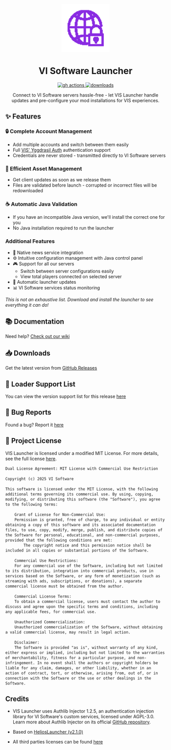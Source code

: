 <p align="center"><img src="./app/assets/images/vis-icon.png" width="150px" height="150px" alt="vi software"></p>

<h1 align="center">VI Software Launcher</h1>

<p align="center">
  <a href="https://github.com/VI-Software/vis-launcher/actions">
    <img src="https://img.shields.io/github/actions/workflow/status/VI-Software/vis-launcher/build.yml?branch=master&style=for-the-badge" alt="gh actions">
  </a>
  <a href="https://github.com/VI-Software/vis-launcher/releases">
    <img src="https://img.shields.io/github/downloads/VI-Software/vis-launcher/total.svg?style=for-the-badge" alt="downloads">
  </a>
</p>

<p align="center">Connect to VI Software servers hassle-free - let VIS Launcher handle updates and pre-configure your mod installations for VIS experiences.</p>

## ✨ Features

### 🔒 Complete Account Management
- Add multiple accounts and switch between them easily
- Full [VIS' Yggdrasil Auth](https://docs.visoftware.dev/vi-software/vis-yggdrasil-auth) authentication support
- Credentials are never stored - transmitted directly to VI Software servers

### 📂 Efficient Asset Management  
- Get client updates as soon as we release them
- Files are validated before launch - corrupted or incorrect files will be redownloaded

### ☕ Automatic Java Validation
- If you have an incompatible Java version, we'll install the correct one for you
- No Java installation required to run the launcher

### Additional Features
- 📰 Native news service integration
- ⚙️ Intuitive configuration management with Java control panel
- 🎮 Support for all our servers
  - Switch between server configurations easily 
  - View total players connected on selected server
- 🔄 Automatic launcher updates
- 📊 VI Software services status monitoring

*This is not an exhaustive list. Download and install the launcher to see everything it can do!*

## 📚 Documentation

Need help? [Check out our wiki](https://docs.visoftware.dev/vi-software/vis-launcher)

## 📥 Downloads

Get the latest version from [GitHub Releases](https://github.com/VI-Software/vis-launcher)

## 🔧 Loader Support List

You can view the version support list for this release [here](./LoaderSupportList.md)

## 🐛 Bug Reports 

Found a bug? Report it [here](https://github.com/VI-Software/vis-launcher/issues)

## 📄 Project License

VIS Launcher is licensed under a modified MIT License. For more details, see the full license [here](./LICENSE).

```text
Dual License Agreement: MIT License with Commercial Use Restriction

Copyright (c) 2025 VI Software

This software is licensed under the MIT License, with the following additional terms governing its commercial use. By using, copying, modifying, or distributing this software (the "Software"), you agree to the following terms:

    Grant of License for Non-Commercial Use:
    Permission is granted, free of charge, to any individual or entity obtaining a copy of this software and its associated documentation files, to use, copy, modify, merge, publish, and distribute copies of the Software for personal, educational, and non-commercial purposes, provided that the following conditions are met:
        The copyright notice and this permission notice shall be included in all copies or substantial portions of the Software.

    Commercial Use Restrictions:
    For any commercial use of the Software, including but not limited to its distribution, integration into commercial products, use in services based on the Software, or any form of monetization (such as streaming with ads, subscriptions, or donations), a separate commercial license must be obtained from the author.

    Commercial License Terms:
    To obtain a commercial license, users must contact the author to discuss and agree upon the specific terms and conditions, including any applicable fees, for commercial use.

    Unauthorized Commercialization:
    Unauthorized commercialization of the Software, without obtaining a valid commercial license, may result in legal action.

    Disclaimer:
    The Software is provided "as is", without warranty of any kind, either express or implied, including but not limited to the warranties of merchantability, fitness for a particular purpose, and non-infringement. In no event shall the authors or copyright holders be liable for any claim, damages, or other liability, whether in an action of contract, tort, or otherwise, arising from, out of, or in connection with the Software or the use or other dealings in the Software.
```

## Credits

- VIS Launcher uses Authlib Injector 1.2.5, an authentication injection library for VI Software's custom services, licensed under AGPL-3.0. Learn more about Authlib Injector on its official [GitHub repository](https://github.com/yushijinhun/authlib-injector).

- Based on [HeliosLauncher (v2.1.0)](https://github.com/dscalzi/helioslauncher)

- All third parties licenses can be found [here](./THIRD-PARTIES-LICENSES.md)